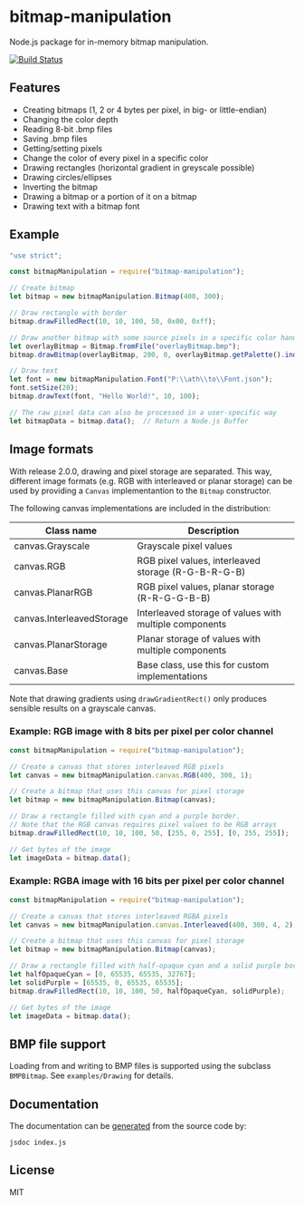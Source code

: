 # bitmap-manipulation

Node.js package for in-memory bitmap manipulation.

[![Build Status](https://travis-ci.org/vonderheide/mono-bitmap.svg?branch=master)](https://travis-ci.org/vonderheide/mono-bitmap)

## Features

* Creating bitmaps (1, 2 or 4 bytes per pixel, in big- or little-endian)
* Changing the color depth
* Reading 8-bit .bmp files
* Saving .bmp files
* Getting/setting pixels
* Change the color of every pixel in a specific color
* Drawing rectangles (horizontal gradient in greyscale possible)
* Drawing circles/ellipses
* Inverting the bitmap
* Drawing a bitmap or a portion of it on a bitmap
* Drawing text with a bitmap font

## Example

```javascript
"use strict";

const bitmapManipulation = require("bitmap-manipulation");

// Create bitmap
let bitmap = new bitmapManipulation.Bitmap(400, 300);

// Draw rectangle with border
bitmap.drawFilledRect(10, 10, 100, 50, 0x00, 0xff);

// Draw another bitmap with some source pixels in a specific color handled as transparent
let overlayBitmap = Bitmap.fromFile("overlayBitmap.bmp");
bitmap.drawBitmap(overlayBitmap, 200, 0, overlayBitmap.getPalette().indexOf(0xff00ff/*magenta*/));

// Draw text
let font = new bitmapManipulation.Font("P:\\ath\\to\\Font.json");
font.setSize(20);
bitmap.drawText(font, "Hello World!", 10, 100);

// The raw pixel data can also be processed in a user-specific way
let bitmapData = bitmap.data();  // Return a Node.js Buffer
```

## Image formats

With release 2.0.0, drawing and pixel storage are separated. This way, 
different image formats (e.g. RGB with interleaved or planar storage) can be used
by providing a `Canvas` implementantion to the `Bitmap` constructor.

The following canvas implementations are included in the distribution:

|Class name               |Description                                           |
|-------------------------|------------------------------------------------------|
|canvas.Grayscale         |Grayscale pixel values                                |
|canvas.RGB               |RGB pixel values, interleaved storage (R-G-B-R-G-B)   |
|canvas.PlanarRGB         |RGB pixel values, planar storage (R-R-G-G-B-B)        |
|canvas.InterleavedStorage|Interleaved storage of values with multiple components|
|canvas.PlanarStorage     |Planar storage of values with multiple components     |
|canvas.Base              |Base class, use this for custom implementations       |

Note that drawing gradients using `drawGradientRect()` only produces sensible results on a grayscale canvas.

### Example: RGB image with 8 bits per pixel per color channel 

```javascript
const bitmapManipulation = require("bitmap-manipulation");

// Create a canvas that stores interleaved RGB pixels 
let canvas = new bitmapManipulation.canvas.RGB(400, 300, 1);

// Create a bitmap that uses this canvas for pixel storage
let bitmap = new bitmapManipulation.Bitmap(canvas);

// Draw a rectangle filled with cyan and a purple border.
// Note that the RGB canvas requires pixel values to be RGB arrays
bitmap.drawFilledRect(10, 10, 100, 50, [255, 0, 255], [0, 255, 255]);

// Get bytes of the image
let imageData = bitmap.data();
```

### Example: RGBA image with 16 bits per pixel per color channel

```javascript
const bitmapManipulation = require("bitmap-manipulation");

// Create a canvas that stores interleaved RGBA pixels 
let canvas = new bitmapManipulation.canvas.Interleaved(400, 300, 4, 2);

// Create a bitmap that uses this canvas for pixel storage
let bitmap = new bitmapManipulation.Bitmap(canvas);

// Draw a rectangle filled with half-opaque cyan and a solid purple border.
let halfOpaqueCyan = [0, 65535, 65535, 32767];
let solidPurple = [65535, 0, 65535, 65535];
bitmap.drawFilledRect(10, 10, 100, 50, halfOpaqueCyan, solidPurple);

// Get bytes of the image
let imageData = bitmap.data();
```

## BMP file support

Loading from and writing to BMP files is supported using the subclass `BMPBitmap`.
See `examples/Drawing` for details.

## Documentation

The documentation can be [generated](http://usejsdoc.org/) from the source code by:

    jsdoc index.js

## License

MIT
